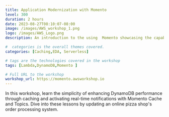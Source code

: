 ```yaml
---
title: Application Modernization with Momento
level: 300
duration: 2 hours
date: 2023-08-27T08:10:07-08:00
image: /images/AWS_workshop_1.png
logo: /images/AWS_Logo.png
description: An introduction to the using  Momento showcasing the capabilities from the cache, topics, and auth services they provide. 

#  categories is the overall themes covered. 
categories: [Caching,EDA, Serverless]

# tags are the technologies covered in the workshop
tags: [Lambda,DynamoDB,Momento ]

# Full URL to the workshop
workshop_url: https://momento.awsworkshop.io
---
```

In this workshop, learn the simplicity of enhancing DynamoDB performance through caching and activating real-time notifications with Momento Cache and Topics. Dive into these lessons by updating an online pizza shop's order processing system.